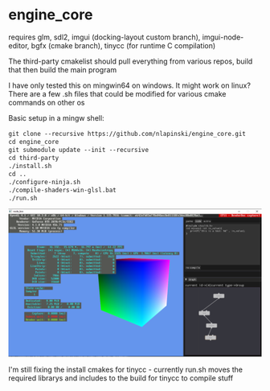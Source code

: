 # engine_core

requires glm, sdl2, imgui (docking-layout custom branch), imgui-node-editor, bgfx (cmake branch), tinycc (for runtime C compilation)

The third-party cmakelist should pull everything from various repos, build that then build the main program

I have only tested this on mingwin64 on windows. It might work on linux?
There are a few .sh files that could be modified for various cmake commands on other os

Basic setup in a mingw shell:
```
git clone --recursive https://github.com/nlapinski/engine_core.git
cd engine_core
git submodule update --init --recursive
cd third-party
./install.sh
cd ..
./configure-ninja.sh
./compile-shaders-win-glsl.bat
./run.sh
```
![nodebox](nodebox.png)

I'm still fixing the install cmakes for tinycc - currently run.sh moves the required librarys and includes to the build for tinycc to compile stuff
